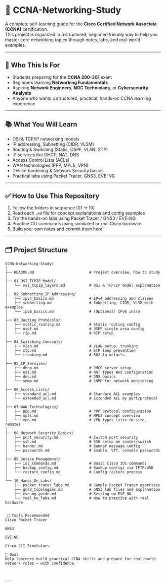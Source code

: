 # 📘 CCNA-Networking-Study

A complete self-learning guide for the **Cisco Certified Network Associate (CCNA)** certification.  
This project is organized in a structured, beginner-friendly way to help you master core networking topics through notes, labs, and real-world examples.

---

## 🧭 Who This Is For

- Students preparing for the **CCNA 200-301** exam  
- Beginners learning **Networking Fundamentals**  
- Aspiring **Network Engineers**, **NOC Technicians**, or **Cybersecurity Analysts**  
- Anyone who wants a structured, practical, hands-on CCNA learning experience

---

## 📚 What You Will Learn

- OSI & TCP/IP networking models
- IP addressing, Subnetting (CIDR, VLSM)
- Routing & Switching (Static, OSPF, VLAN, STP)
- IP services like DHCP, NAT, DNS
- Access Control Lists (ACLs)
- WAN technologies (PPP, MPLS, VPN)
- Device hardening & Network Security basics
- Practical labs using Packet Tracer, GNS3, EVE-NG

---

## ✅ How to Use This Repository

1. Follow the folders in sequence (01 → 10)
2. Read each `.md` file for concept explanations and config examples
3. Try the hands-on labs using Packet Tracer / GNS3 / EVE-NG
4. Practice CLI commands using simulated or real Cisco hardware
5. Build your own notes and commit them here!

---

## 🗂️ Project Structure

```plaintext
CCNA-Networking-Study/
│
├── README.md                         # Project overview, how to study
│
├── 01_OSI_TCPIP_Model/
│   └── osi_tcpip_layers.md           # OSI & TCP/IP model explanation
│
├── 02_Subnetting_IP_Addressing/
│   ├── ipv4_basics.md                # IPv4 addressing and classes
│   ├── subnetting.md                 # Subnetting, CIDR, VLSM with examples
│   └── ipv6_basics.md                # (Optional) IPv6 intro
│
├── 03_Routing_Protocols/
│   ├── static_routing.md             # Static routing config
│   ├── ospf.md                       # OSPF single area config
│   └── rip.md                        # RIP setup
│
├── 04_Switching_Concepts/
│   ├── vlan.md                       # VLAN setup, trunking
│   ├── stp.md                        # STP loop prevention
│   └── trunking.md                   # 802.1q details
│
├── 05_IP_Services/
│   ├── dhcp.md                       # DHCP server setup
│   ├── nat.md                        # NAT types and configuration
│   ├── dns.md                        # DNS basics
│   └── snmp.md                       # SNMP for network monitoring
│
├── 06_Access_Lists/
│   ├── standard_acl.md               # Standard ACL examples
│   └── extended_acl.md               # Extended ACL by port/protocol
│
├── 07_WAN_Technologies/
│   ├── ppp.md                        # PPP protocol configuration
│   ├── mpls.md                       # MPLS concept overview
│   └── vpn.md                        # VPN types (site-to-site, remote)
│
├── 08_Network_Security_Basics/
│   ├── port_security.md              # Switch port security
│   ├── ssh.md                        # SSH setup on router/switch
│   ├── banner.md                     # Banner message config
│   └── passwords.md                  # Enable, VTY, console passwords
│
├── 09_Device_Management/
│   ├── ios_commands.md               # Basic Cisco IOS commands
│   ├── backup_config.md              # Backup configs via TFTP/USB
│   └── restore_config.md             # Config restore process
│
└── 10_Hands_On_Labs/
    ├── packet_tracer_labs.md         # Sample Packet Tracer exercises
    ├── gns3_topologies.md            # GNS3 lab files and explanation
    ├── eve_ng_guide.md               # Setting up EVE-NG
    └── real_hw_labs.md               # How to practice with real hardware


 🧪 Tools Recommended
Cisco Packet Tracer

GNS3

EVE-NG

Cisco CLI Simulators

🏁 Goal
Help learners build practical CCNA skills and prepare for real-world network roles — with confidence.



---

